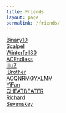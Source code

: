 ```yaml
---
title: Friends
layout: page
permalink: /friends/
---
```


[Binary10](http://binary10.farbox.com/)<br>
[Scalpel](http://scalpel.xyz/)<br>
[Winterfell30](http://winterfell30.com/)<br>
[ACEndless](http://jianyan.me/)<br>
[IlluZ](http://illuz.github.io/)<br>
[iBrother](http://ibrother.me/)<br>
[AOQNRMGYXLMV](http://aoqnrmgyxlmv.github.io/)<br>
[YiFan](http://www.zhuoyifan.net/)<br>
[CHEATBEATER](http://cheatbeater.tk/)<br>
[Richard](http://richardzhang.info/)<br>
[Sevenskey](http://www.sevenskey.xyz/365/index.html)<br>
